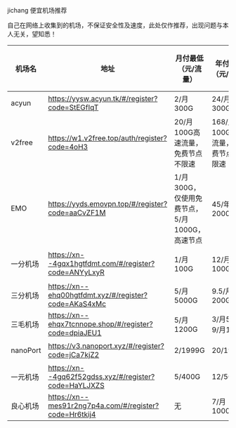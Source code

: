 jichang
便宜机场推荐

自己在网络上收集到的机场，不保证安全性及速度，此处仅作推荐，出现问题与本人无关，望知悉！

| 机场名   | 地址                                                   | 月付最低（元/流量）                           | 年付最低（元/流量）                | 限制设备 | 速度         |
| -------- | ------------------------------------------------------ | --------------------------------------------- | ---------------------------------- | -------- | ------------ |
| acyun    | https://yysw.acyun.tk/#/register?code=StEGfIqT         | 2/月300G                                      | 24/月300G                          | 不限     | 还行         |
| v2free   | https://w1.v2free.top/auth/register?code=4oH3          | 20/月100G高速流量，免费节点不限速             | 168/月100G高速流量，免费节点不限速 | 不限     | 快           |
| EMO      | https://yyds.emovpn.top/#/register?code=aaCvZF1M       | 1/月300G，仅使用免费节点，5/月1000G，高速节点 | 45/年20000G                        | 不限     | 还行，节点多 |
| 一分机场 | https://xn--4gqx1hgtfdmt.com/#/register?code=ANYyLxyR  | 1/月100G                                      | 12/月100G                          | 不限     | 快，但节点少 |
| 三分机场 | https://xn--ehq00hgtfdmt.xyz/#/register?code=AKaS4xMc  | 5/月5000G                                     | 9.5/月200G                         | 不限     | 未使用过     |
| 三毛机场 | https://xn--ehqx7tcnnope.shop/#/register?code=dpiaJEU1 | 5/月1200G                                     | 3/月5G，9/月100G                   | 不限     | 未使用过     |
| nanoPort | https://v3.nanoport.xyz/#/register?code=jCa7kjZ2       | 2/1999G                                       | 20/1999G                           | 3        | 未使用过     |
| 一元机场 | https://xn--4gq62f52gdss.xyz/#/register?code=HaYLJXZS  | 5/400G                                        | 12/500G                            | 不限     | 未使用过     |
| 良心机场 | https://xn--mes91r2ng7p4a.com/#/register?code=Hr6tkij4 | 无                                            | 7/月1000G                          | 不限     | 快           |
